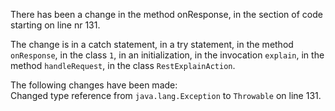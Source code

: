 There has been a change in the method onResponse, in the section of code starting on line nr 131.
  
The change is in a catch statement, in a try statement, in the method ```onResponse```, in the class ```1```, in an initialization, in the invocation ```explain```, in the method ```handleRequest```, in the class ```RestExplainAction```.
  
The following changes have been made:  
Changed type reference from ```java.lang.Exception``` to ```Throwable``` on line 131.  
